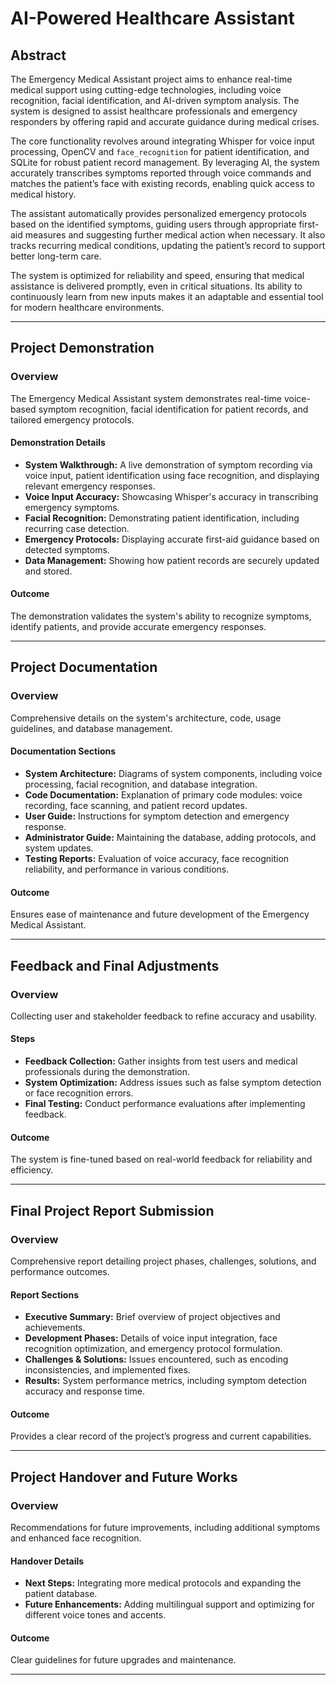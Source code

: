 # AI-Powered Healthcare Assistant

## Abstract

The Emergency Medical Assistant project aims to enhance real-time medical support using cutting-edge technologies, including voice recognition, facial identification, and AI-driven symptom analysis. The system is designed to assist healthcare professionals and emergency responders by offering rapid and accurate guidance during medical crises.

The core functionality revolves around integrating Whisper for voice input processing, OpenCV and `face_recognition` for patient identification, and SQLite for robust patient record management. By leveraging AI, the system accurately transcribes symptoms reported through voice commands and matches the patient’s face with existing records, enabling quick access to medical history.

The assistant automatically provides personalized emergency protocols based on the identified symptoms, guiding users through appropriate first-aid measures and suggesting further medical action when necessary. It also tracks recurring medical conditions, updating the patient’s record to support better long-term care.

The system is optimized for reliability and speed, ensuring that medical assistance is delivered promptly, even in critical situations. Its ability to continuously learn from new inputs makes it an adaptable and essential tool for modern healthcare environments.

---

## Project Demonstration

### Overview

The Emergency Medical Assistant system demonstrates real-time voice-based symptom recognition, facial identification for patient records, and tailored emergency protocols.

#### Demonstration Details

* **System Walkthrough:** A live demonstration of symptom recording via voice input, patient identification using face recognition, and displaying relevant emergency responses.
* **Voice Input Accuracy:** Showcasing Whisper's accuracy in transcribing emergency symptoms.
* **Facial Recognition:** Demonstrating patient identification, including recurring case detection.
* **Emergency Protocols:** Displaying accurate first-aid guidance based on detected symptoms.
* **Data Management:** Showing how patient records are securely updated and stored.

#### Outcome

The demonstration validates the system's ability to recognize symptoms, identify patients, and provide accurate emergency responses.

---

## Project Documentation

### Overview

Comprehensive details on the system's architecture, code, usage guidelines, and database management.

#### Documentation Sections

* **System Architecture:** Diagrams of system components, including voice processing, facial recognition, and database integration.
* **Code Documentation:** Explanation of primary code modules: voice recording, face scanning, and patient record updates.
* **User Guide:** Instructions for symptom detection and emergency response.
* **Administrator Guide:** Maintaining the database, adding protocols, and system updates.
* **Testing Reports:** Evaluation of voice accuracy, face recognition reliability, and performance in various conditions.

#### Outcome

Ensures ease of maintenance and future development of the Emergency Medical Assistant.

---

## Feedback and Final Adjustments

### Overview

Collecting user and stakeholder feedback to refine accuracy and usability.

#### Steps

* **Feedback Collection:** Gather insights from test users and medical professionals during the demonstration.
* **System Optimization:** Address issues such as false symptom detection or face recognition errors.
* **Final Testing:** Conduct performance evaluations after implementing feedback.

#### Outcome

The system is fine-tuned based on real-world feedback for reliability and efficiency.

---

## Final Project Report Submission

### Overview

Comprehensive report detailing project phases, challenges, solutions, and performance outcomes.

#### Report Sections

* **Executive Summary:** Brief overview of project objectives and achievements.
* **Development Phases:** Details of voice input integration, face recognition optimization, and emergency protocol formulation.
* **Challenges & Solutions:** Issues encountered, such as encoding inconsistencies, and implemented fixes.
* **Results:** System performance metrics, including symptom detection accuracy and response time.

#### Outcome

Provides a clear record of the project’s progress and current capabilities.

---

## Project Handover and Future Works

### Overview

Recommendations for future improvements, including additional symptoms and enhanced face recognition.

#### Handover Details

* **Next Steps:** Integrating more medical protocols and expanding the patient database.
* **Future Enhancements:** Adding multilingual support and optimizing for different voice tones and accents.

#### Outcome

Clear guidelines for future upgrades and maintenance.

---
